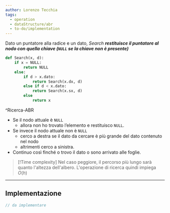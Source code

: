 ```yaml
---
author: Lorenzo Tecchia
tags:
  - operation
  - dataStructure/abr
  - to-do/implementation
---
```

Dato un puntatore alla radice e un dato, $Search$ ***restituisce il puntatore al nodo con quella chiave (`NULL` se la chiave non è presente)***

```python
def Search(x, d):
	if x = NULL:
		return NULL
	else:
		if d > x.dato:
			return Search(x.dx, d)
		else if d < x.dato:
			return Search(x.sx, d)
		else
			return x
```
^Ricerca-ABR

- Se il nodo attuale è `NULL`
	- allora non ho trovato l’elemento e restituisco `NULL`.  
- Se invece il nodo attuale non è `NULL`
	- cerco a destra se il dato da cercare è più grande del dato contenuto nel nodo
	- altrimenti cerco a sinistra.  
- Continuo così finché o trovo il dato o sono arrivato alle foglie.

>[!Time complexity]
>Nel caso peggiore, il percorso più lungo sarà quanto l'altezza dell'albero.
>L'operazione di ricerca quindi impiega $O(h)$

---

## Implementazione
```C
// da implementare
```
